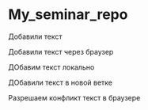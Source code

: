 ﻿# My_seminar_repo

Добавили текст

Добавили текст через браузер

ДОбавим текст локально

ДОбавили текст в новой ветке 

Разрешаем конфликт текст в браузере
